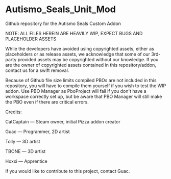 # Autismo_Seals_Unit_Mod
 Github repository for the Autismo Seals Custom Addon

NOTE: ALL FILES HEREIN ARE HEAVILY WIP, EXPECT BUGS AND PLACEHOLDER ASSETS

While the developers have avoided using copyrighted assets, either as placeholders or as release assets, we acknowledge that some of our 3rd-party provided assets may be copyrighted without our knowledge. If you are the owner of copyrighted assets contained in this repository/addon, contact us for a swift removal.

Because of Github file size limits compiled PBOs are not included in this repository, you will have to compile them yourself if you wish to test the WIP addon. Use PBO Manager as PboProject will fail if you don't have a workspace correctly set up, but be aware that PBO Manager will still make the PBO even if there are critical errors.

Credits:

CatCaptain — Steam owner, initial Pizza addon creator

Guac — Programmer, 2D artist

Tolly — 3D artist

TBONE — 3D artist

Hoxxi — Apprentice

If you would like to contribute to this project, contact Guac.
